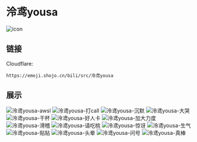 # 泠鸢yousa
![icon](https://emoji.shojo.cn/bili/src/泠鸢yousa/icon.png)
## 链接
Cloudflare:
```
https://emoji.shojo.cn/bili/src/泠鸢yousa
```
## 展示
![泠鸢yousa-awsl](https://emoji.shojo.cn/bili/src/泠鸢yousa/泠鸢yousa-awsl.png)
![泠鸢yousa-打call](https://emoji.shojo.cn/bili/src/泠鸢yousa/泠鸢yousa-打call.png)
![泠鸢yousa-沉默](https://emoji.shojo.cn/bili/src/泠鸢yousa/泠鸢yousa-沉默.png)
![泠鸢yousa-大哭](https://emoji.shojo.cn/bili/src/泠鸢yousa/泠鸢yousa-大哭.png)
![泠鸢yousa-干杯](https://emoji.shojo.cn/bili/src/泠鸢yousa/泠鸢yousa-干杯.png)
![泠鸢yousa-好人卡](https://emoji.shojo.cn/bili/src/泠鸢yousa/泠鸢yousa-好人卡.png)
![泠鸢yousa-加大力度](https://emoji.shojo.cn/bili/src/泠鸢yousa/泠鸢yousa-加大力度.png)
![泠鸢yousa-滑稽](https://emoji.shojo.cn/bili/src/泠鸢yousa/泠鸢yousa-滑稽.png)
![泠鸢yousa-请吃桃](https://emoji.shojo.cn/bili/src/泠鸢yousa/泠鸢yousa-请吃桃.png)
![泠鸢yousa-惊讶](https://emoji.shojo.cn/bili/src/泠鸢yousa/泠鸢yousa-惊讶.png)
![泠鸢yousa-生气](https://emoji.shojo.cn/bili/src/泠鸢yousa/泠鸢yousa-生气.png)
![泠鸢yousa-贴贴](https://emoji.shojo.cn/bili/src/泠鸢yousa/泠鸢yousa-贴贴.png)
![泠鸢yousa-头晕](https://emoji.shojo.cn/bili/src/泠鸢yousa/泠鸢yousa-头晕.png)
![泠鸢yousa-问号](https://emoji.shojo.cn/bili/src/泠鸢yousa/泠鸢yousa-问号.png)
![泠鸢yousa-真棒](https://emoji.shojo.cn/bili/src/泠鸢yousa/泠鸢yousa-真棒.png)
